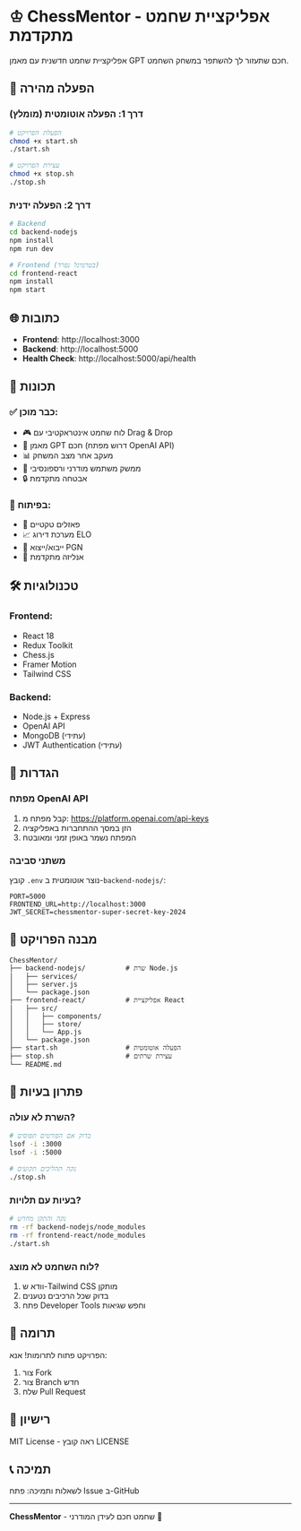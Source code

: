 # ♔ ChessMentor - אפליקציית שחמט מתקדמת

אפליקציית שחמט חדשנית עם מאמן GPT חכם שתעזור לך להשתפר במשחק השחמט.

## 🚀 הפעלה מהירה

### דרך 1: הפעלה אוטומטית (מומלץ)

```bash
# הפעלת הפרויקט
chmod +x start.sh
./start.sh

# עצירת הפרויקט
chmod +x stop.sh
./stop.sh
```

### דרך 2: הפעלה ידנית

```bash
# Backend
cd backend-nodejs
npm install
npm run dev

# Frontend (בטרמינל נפרד)
cd frontend-react
npm install
npm start
```

## 🌐 כתובות

- **Frontend**: http://localhost:3000
- **Backend**: http://localhost:5000
- **Health Check**: http://localhost:5000/api/health

## 🎯 תכונות

### ✅ כבר מוכן:
- 🎮 לוח שחמט אינטראקטיבי עם Drag & Drop
- 🤖 מאמן GPT חכם (דרוש מפתח OpenAI API)
- 📊 מעקב אחר מצב המשחק
- 🎨 ממשק משתמש מודרני ורספונסיבי
- 🔒 אבטחה מתקדמת

### 🚧 בפיתוח:
- 🧩 פאזלים טקטיים
- 📈 מערכת דירוג ELO
- 📁 ייבוא/ייצוא PGN
- 🎯 אנליזה מתקדמת

## 🛠️ טכנולוגיות

### Frontend:
- React 18
- Redux Toolkit
- Chess.js
- Framer Motion
- Tailwind CSS

### Backend:
- Node.js + Express
- OpenAI API
- MongoDB (עתידי)
- JWT Authentication (עתידי)

## 🔧 הגדרות

### מפתח OpenAI API
1. קבל מפתח מ: https://platform.openai.com/api-keys
2. הזן במסך ההתחברות באפליקציה
3. המפתח נשמר באופן זמני ומאובטח

### משתני סביבה
קובץ `.env` נוצר אוטומטית ב-`backend-nodejs/`:

```env
PORT=5000
FRONTEND_URL=http://localhost:3000
JWT_SECRET=chessmentor-super-secret-key-2024
```

## 📁 מבנה הפרויקט

```
ChessMentor/
├── backend-nodejs/          # שרת Node.js
│   ├── services/
│   ├── server.js
│   └── package.json
├── frontend-react/          # אפליקציית React
│   ├── src/
│   │   ├── components/
│   │   ├── store/
│   │   └── App.js
│   └── package.json
├── start.sh                 # הפעלה אוטומטית
├── stop.sh                  # עצירת שרתים
└── README.md
```

## 🐛 פתרון בעיות

### השרת לא עולה?
```bash
# בדוק אם הפורטים תפוסים
lsof -i :3000
lsof -i :5000

# נקה תהליכים תקועים
./stop.sh
```

### בעיות עם תלויות?
```bash
# נקה והתקן מחדש
rm -rf backend-nodejs/node_modules
rm -rf frontend-react/node_modules
./start.sh
```

### לוח השחמט לא מוצג?
1. וודא ש-Tailwind CSS מותקן
2. בדוק שכל הרכיבים נטענים
3. פתח Developer Tools וחפש שגיאות

## 🤝 תרומה

הפרויקט פתוח לתרומות! אנא:
1. צור Fork
2. צור Branch חדש
3. שלח Pull Request

## 📄 רישיון

MIT License - ראה קובץ LICENSE

## 📞 תמיכה

לשאלות ותמיכה: פתח Issue ב-GitHub

---
**ChessMentor** - שחמט חכם לעידן המודרני 🎯